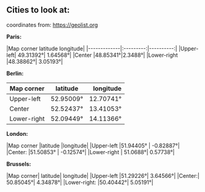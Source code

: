 ## Cities to look at:

coordinates from: https://geolist.org


**Paris:**

|Map corner	latitude	longitude|
|-------------|:---------:|----------:|
|Upper-left|	49.31392°|	1.64568°|
|Center |48.85341°|2.3488°|
|Lower-right |48.38862°|	3.05193°|

**Berlin:**

| Map corner	| latitude	| longitude |
|-------------|:---------:|----------:|
| Upper-left | 52.95009°|	12.70741° |
| Center	| 52.52437° |	13.41053°|
| Lower-right |	52.09449°|	14.11366°|


**London:**

|Map corner	|latitude	|longitude|
|Upper-left	|51.94405° |	-0.82887°|
|Center:	|51.50853° |	-0.12574°|
|Lower-right |	51.0688°|	0.57738°|


**Brussels:**

|Map corner|	latitude|	longitude|
|Upper-left	|51.29226°|	3.64566°|
|Center:|	50.85045°|	4.34878°|
|Lower-right:	|50.40442°|	5.05191°|

